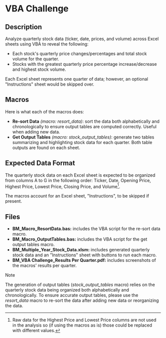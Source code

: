 # VBA Challenge
## Description
Analyze quarterly stock data (ticker, date, prices, and volume) across Excel sheets using VBA to reveal the following:
  - Each stock's quarterly price changes/percentages and total stock volume for the quarter.
  - Stocks with the greatest quarterly price percentage increase/decrease and highest stock volume.
    
Each Excel sheet represents one quarter of data; however, an optional "Instructions" sheet would be skipped over.

## Macros
Here is what each of the macros does:
  - **Re-sort Data** _(macro: resort_data)_: sort the data both alphabetically and chronologically to ensure output tables are computed correctly. Useful when adding new data.
  - **Get Output Tables** _(macro: stock_output_tables)_: generate two tables summarizing and highlighting stock data for each quarter. Both table outputs are found on each sheet.

## Expected Data Format
The quarterly stock data on each Excel sheet is expected to be organized from columns A to G in the following order: Ticker, Date, Opening Price, Highest Price, Lowest Price, Closing Price, and Volume[^1].

The macros account for an Excel sheet, "Instructions", to be skipped if present.

[^1]: Raw data for the Highest Price and Lowest Price columns are not used in the analysis so (if using the macros as is) those could be replaced with different values.

## Files
  - **BM_Macro_ResortData.bas:** includes the VBA script for the re-sort data macro.
  - **BM_Macro_OutputTables.bas:** includes the VBA script for the get output tables macro.
  - **BM_Multiple_Year_Stock_Data.xlsm:** includes generated quarterly stock data and an "Instructions" sheet with buttons to run each macro.
  - **BM_VBA Challenge_Results Per Quarter.pdf:** includes screenshots of the macros' results per quarter.

> [!NOTE]
The generation of output tables (_stock_output_tables_ macro) relies on the quarterly stock data being organized both alphabetically and chronologically. To ensure accurate output tables, please use the _resort_data_ macro to re-sort the data after adding new data or reorganizing the data.
